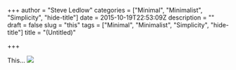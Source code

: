 +++
author = "Steve Ledlow"
categories = ["Minimal", "Minimalist", "Simplicity", "hide-title"]
date = 2015-10-19T22:53:09Z
description = ""
draft = false
slug = "this"
tags = ["Minimal", "Minimalist", "Simplicity", "hide-title"]
title = "(Untitled)"

+++


This...
<img src="http://78.media.tumblr.com/37608c4237a2ed935eeb86fdfe191ad2/tumblr_nwhdslxBbf1sb53a4o1_1280.jpg">


